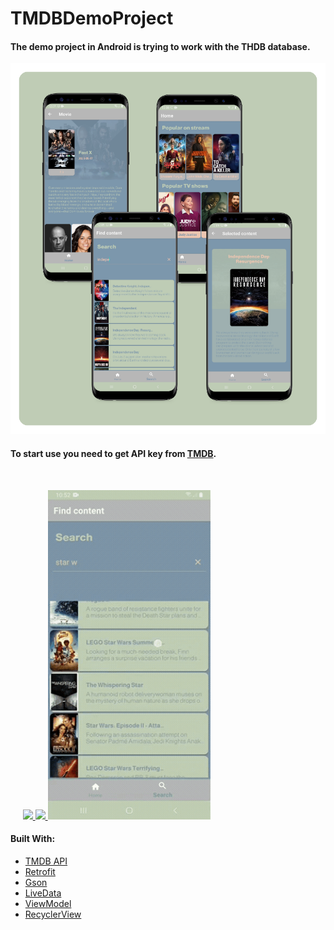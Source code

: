 # TMDBDemoProject
#### The demo project in Android is trying to work with the THDB database.

![](https://github.com/JaXYaXJJ/TMDBDemoProject/blob/master/project_backdrop.png)

#### To start use you need to get API key from [TMDB](https://www.themoviedb.org/).

<br>

&nbsp;&nbsp;&nbsp;&nbsp;
<a href="url">
  <img src="https://github.com/JaXYaXJJ/TMDBDemoProject/blob/master/home2.gif" height="auto" width="260">
  </a>
  <a href="url">
  <img src="https://github.com/JaXYaXJJ/TMDBDemoProject/blob/master/search2.gif" height="auto" width="260">
 </a>
 <a href="url">
  <img src="https://github.com/JaXYaXJJ/TMDBDemoProject/blob/master/selected2.gif" height="auto" width="260">
 </a>
 
#### Built With:

- [TMDB API](https://developer.themoviedb.org/reference/intro/getting-started)
- [Retrofit](https://square.github.io/retrofit/)
- [Gson](https://github.com/google/gson)
- [LiveData](https://developer.android.com/topic/libraries/architecture/livedata)
- [ViewModel](https://developer.android.com/topic/libraries/architecture/viewmodel?gclsrc=ds&gclsrc=ds&gclid=COSn4ZOYx_ICFRYUjgodNmoF8w)
- [RecyclerView](https://developer.android.com/develop/ui/views/layout/recyclerview)
 

